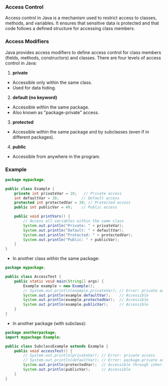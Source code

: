 ### Access Control
Access control in Java is a mechanism used to restrict access to classes, methods, and variables. It ensures that sensitive data is protected and that code follows a defined structure for accessing class members.

### Access Modifiers
Java provides access modifiers to define access control for class members (fields, methods, constructors) and classes. There are four levels of access control in Java:

1. **private**
* Accessible only within the same class.
* Used for data hiding.

2. **default (no keyword)**
* Accessible within the same package.
* Also known as "package-private" access.

3. **protected**
* Accessible within the same package and by subclasses (even if in different packages).

4. **public**
* Accessible from anywhere in the program.

### Example
```java
package mypackage;

public class Example {
    private int privateVar = 10;   // Private access
    int defaultVar = 20;          // Default access
    protected int protectedVar = 30; // Protected access
    public int publicVar = 40;    // Public access

    public void printVars() {
        // Access all variables within the same class
        System.out.println("Private: " + privateVar);
        System.out.println("Default: " + defaultVar);
        System.out.println("Protected: " + protectedVar);
        System.out.println("Public: " + publicVar);
    }
}
```
* In another class within the same package:
```java
package mypackage;

public class AccessTest {
    public static void main(String[] args) {
        Example example = new Example();
        // System.out.println(example.privateVar); // Error: private access
        System.out.println(example.defaultVar);    // Accessible
        System.out.println(example.protectedVar);  // Accessible
        System.out.println(example.publicVar);     // Accessible
    }
}
```
* In another package (with subclass):
```java
package anotherpackage;
import mypackage.Example;

public class SubclassExample extends Example {
    public void accessTest() {
        // System.out.println(privateVar); // Error: private access
        // System.out.println(defaultVar); // Error: package-private access
        System.out.println(protectedVar);  // Accessible through inheritance
        System.out.println(publicVar);     // Accessible
    }
}

```